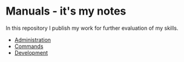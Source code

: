 # Manuals - it's my notes

In this repository I publish my work for further evaluation of my skills.

* [Administration](/administration/README.md)
* [Commands](/commands/README.md)
* [Development](/development/README.md)
